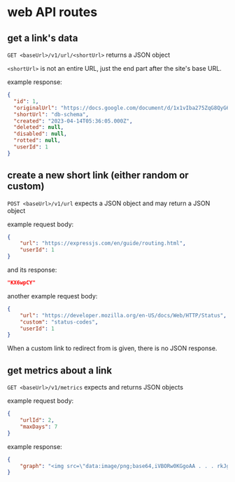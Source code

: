 # web API routes

## get a link's data

`GET <baseUrl>/v1/url/<shortUrl>` returns a JSON object

`<shortUrl>` is not an entire URL, just the end part after the site's base URL.

example response:

```json
{
  "id": 1,
  "originalUrl": "https://docs.google.com/document/d/1x1vIba275ZqG8QyG6ITHhW_pf3WH04_-GSS7cjyVE5U/edit",
  "shortUrl": "db-schema",
  "created": "2023-04-14T05:36:05.000Z",
  "deleted": null,
  "disabled": null,
  "rotted": null,
  "userId": 1
}
```

## create a new short link (either random or custom)

`POST <baseUrl>/v1/url` expects a JSON object and may return a JSON object

example request body:

```json
{
    "url": "https://expressjs.com/en/guide/routing.html",
    "userId": 1
}
```

and its response:

```json
"KX6wpCY"
```

another example request body:

```json
{
    "url": "https://developer.mozilla.org/en-US/docs/Web/HTTP/Status",
    "custom": "status-codes",
    "userId": 1
}
```

When a custom link to redirect from is given, there is no JSON response.

## get metrics about a link

`GET <baseUrl>/v1/metrics` expects and returns JSON objects

example request body:

```json
{
    "urlId": 2,
    "maxDays": 7
}
```

example response:

```json
{
    "graph": "<img src=\"data:image/png;base64,iVBORw0KGgoAA . . . rkJggg==\" />"
}
```
